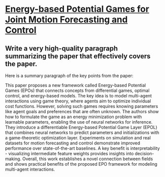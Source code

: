 # [Energy-based Potential Games for Joint Motion Forecasting and Control](https://arxiv.org/abs/2312.01811)

## Write a very high-quality paragraph summarizing the paper that effectively covers the paper.

 Here is a summary paragraph of the key points from the paper:

This paper proposes a new framework called Energy-based Potential Games (EPOs) that connects concepts from differential games, optimal control, and energy-based models. The key idea is to model multi-agent interactions using game theory, where agents aim to optimize individual cost functions. However, solving such games requires knowing parameters like agent goals and preferences that are often unknown. The authors show how to formulate the game as an energy minimization problem with learnable parameters, enabling the use of neural networks for inference. They introduce a differentiable Energy-based Potential Game Layer (EPOL) that combines neural networks to predict parameters and initializations with a game-theoretic optimization layer. Experiments on simulation and real datasets for motion forecasting and control demonstrate improved performance over state-of-the-art baselines. A key benefit is interpretability - visualizing intermediate feature weights provides insights into decision-making. Overall, this work establishes a novel connection between fields and shows practical benefits of the proposed EPO framework for modeling multi-agent interactions.
